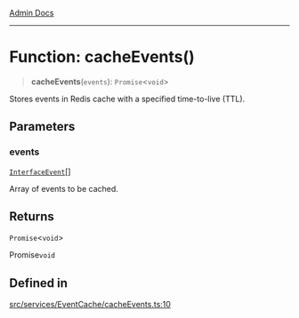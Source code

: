 [Admin Docs](/)

***

# Function: cacheEvents()

> **cacheEvents**(`events`): `Promise`\<`void`\>

Stores events in Redis cache with a specified time-to-live (TTL).

## Parameters

### events

[`InterfaceEvent`](../../../../models/Event/interfaces/InterfaceEvent.md)[]

Array of events to be cached.

## Returns

`Promise`\<`void`\>

Promise`void`

## Defined in

[src/services/EventCache/cacheEvents.ts:10](https://github.com/Suyash878/talawa-api/blob/cfd688207611ba245c99edd8dbaccb2cdbf6a043/src/services/EventCache/cacheEvents.ts#L10)
